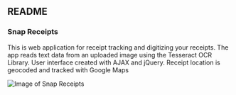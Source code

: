 ## README ##

### Snap Receipts ###

This is web application for receipt tracking and digitizing your receipts. The app reads text data from an uploaded image using the Tesseract OCR Library. User interface created with AJAX and jQuery. Receipt location is geocoded and tracked with Google Maps


![Image of Snap Receipts](https://github.com/jzntam/Snap_Receipts/blob/master/snap.gif)
